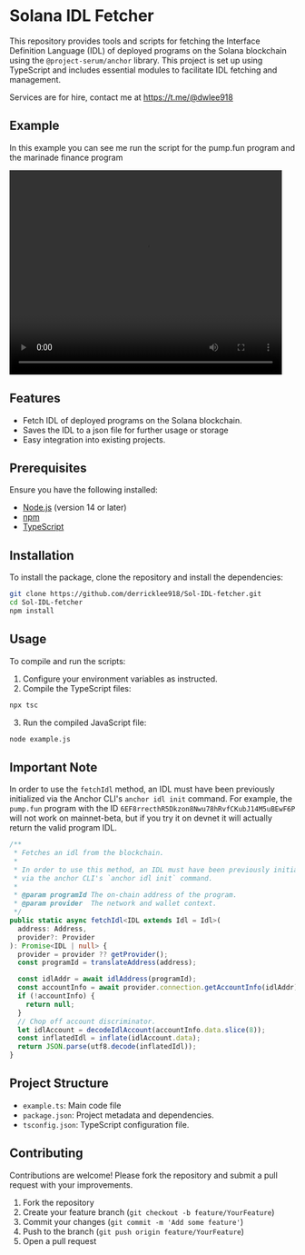 # Solana IDL Fetcher

This repository provides tools and scripts for fetching the Interface Definition Language (IDL) of deployed programs on the Solana blockchain using the `@project-serum/anchor` library. This project is set up using TypeScript and includes essential modules to facilitate IDL fetching and management.

Services are for hire, contact me at 
https://t.me/@dwlee918

## Example
In this example you can see me run the script for the pump.fun program and the marinade finance program

<video width="480" height="360" controls>
  <source src="./example.mp4" type="video/mp4">
</video>

## Features

- Fetch IDL of deployed programs on the Solana blockchain.
- Saves the IDL to a json file for further usage or storage
- Easy integration into existing projects.

## Prerequisites

Ensure you have the following installed:

- [Node.js](https://nodejs.org/) (version 14 or later)
- [npm](https://www.npmjs.com/)
- [TypeScript](https://www.typescriptlang.org/)

## Installation

To install the package, clone the repository and install the dependencies:

```bash
git clone https://github.com/derricklee918/Sol-IDL-fetcher.git
cd Sol-IDL-fetcher
npm install
```

## Usage

To compile and run the scripts:

1. Configure your environment variables as instructed.
2. Compile the TypeScript files:

```bash
npx tsc
```

3. Run the compiled JavaScript file:

```bash
node example.js
```

## Important Note

In order to use the `fetchIdl` method, an IDL must have been previously initialized via the Anchor CLI's `anchor idl init` command. For example, the `pump.fun` program with the ID `6EF8rrecthR5Dkzon8Nwu78hRvfCKubJ14M5uBEwF6P` will not work on mainnet-beta, but if you try it on devnet it will actually return the valid program IDL.

```typescript
/**
 * Fetches an idl from the blockchain.
 *
 * In order to use this method, an IDL must have been previously initialized
 * via the anchor CLI's `anchor idl init` command.
 *
 * @param programId The on-chain address of the program.
 * @param provider  The network and wallet context.
 */
public static async fetchIdl<IDL extends Idl = Idl>(
  address: Address,
  provider?: Provider
): Promise<IDL | null> {
  provider = provider ?? getProvider();
  const programId = translateAddress(address);

  const idlAddr = await idlAddress(programId);
  const accountInfo = await provider.connection.getAccountInfo(idlAddr);
  if (!accountInfo) {
    return null;
  }
  // Chop off account discriminator.
  let idlAccount = decodeIdlAccount(accountInfo.data.slice(8));
  const inflatedIdl = inflate(idlAccount.data);
  return JSON.parse(utf8.decode(inflatedIdl));
}
```

## Project Structure

- `example.ts`: Main code file
- `package.json`: Project metadata and dependencies.
- `tsconfig.json`: TypeScript configuration file.


## Contributing

Contributions are welcome! Please fork the repository and submit a pull request with your improvements.

1. Fork the repository
2. Create your feature branch (`git checkout -b feature/YourFeature`)
3. Commit your changes (`git commit -m 'Add some feature'`)
4. Push to the branch (`git push origin feature/YourFeature`)
5. Open a pull request


